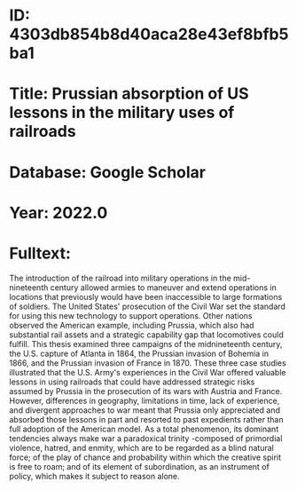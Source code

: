 # ID: 4303db854b8d40aca28e43ef8bfb5ba1
# Title: Prussian absorption of US lessons in the military uses of railroads
# Database: Google Scholar
# Year: 2022.0
# Fulltext:
The introduction of the railroad into military operations in the mid-nineteenth century allowed armies to maneuver and extend operations in locations that previously would have been inaccessible to large formations of soldiers.
The United States' prosecution of the Civil War set the standard for using this new technology to support operations.
Other nations observed the American example, including Prussia, which also had substantial rail assets and a strategic capability gap that locomotives could fulfill.
This thesis examined three campaigns of the midnineteenth century, the U.S. capture of Atlanta in 1864, the Prussian invasion of Bohemia in 1866, and the Prussian invasion of France in 1870.
These three case studies illustrated that the U.S. Army's experiences in the Civil War offered valuable lessons in using railroads that could have addressed strategic risks assumed by Prussia in the prosecution of its wars with Austria and France.
However, differences in geography, limitations in time, lack of experience, and divergent approaches to war meant that Prussia only appreciated and absorbed those lessons in part and resorted to past expedients rather than full adoption of the American model.
As a total phenomenon, its dominant tendencies always make war a paradoxical trinity -composed of primordial violence, hatred, and enmity, which are to be regarded as a blind natural force; of the play of chance and probability within which the creative spirit is free to roam; and of its element of subordination, as an instrument of policy, which makes it subject to reason alone.